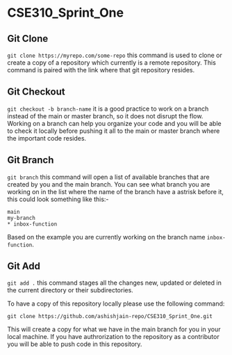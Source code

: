 # CSE310_Sprint_One

## Git Clone
`git clone https://myrepo.com/some-repo` this command is used to clone or create a copy of a repository which currently is a remote repository. This command is paired with the link where that git repository resides.

## Git Checkout
`git checkout -b branch-name` it is a good practice to work on a branch instead of the main or master branch, so it does not disrupt the flow. Working on a branch can help you organize your code and you will be able to check it locally before pushing it all to the main or master branch where the important code resides.

## Git Branch
`git branch` this command will open a list of available branches that are created by you and the main branch. You can see what branch you are working on in the list where the name of the branch have a astrisk before it, this could look something like this:-
```
main
my-branch
* inbox-function
```
Based on the example you are currently working on the branch name `inbox-function`.

## Git Add
`git add .` this command stages all the changes new, updated or deleted in the current directory or their subdirectories.


To have a copy of this repository locally please use the following command:
```
git clone https://github.com/ashishjain-repo/CSE310_Sprint_One.git
```
This will create a copy for what we have in the main branch for you in your local machine. If you have authrorization to the repository as a contributor you will be able to push code in this repository.
